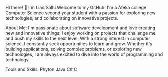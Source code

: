 Hi there! 👋 I'm Liad Salhi
Welcome to my GitHub! I'm a Afeka college Computer Science second year student with a passion for  exploring new technologies, and collaborating on innovative projects.

About Me:
I'm passionate about software development and love creating new and innovative things. I enjoy working on projects that challenge me and push my skills to the next level. With a strong interest in computer science, I constantly seek opportunities to learn and grow. Whether it's building applications, solving complex problems, or exploring new technologies, I am always excited to dive into the world of programming and technology.

Tools and Skills:
Phyton
Java
C#
C
<!---
liadsalhi/liadsalhi is a ✨ special ✨ repository because its `README.md` (this file) appears on your GitHub profile.
You can click the Preview link to take a look at your changes.
--->
